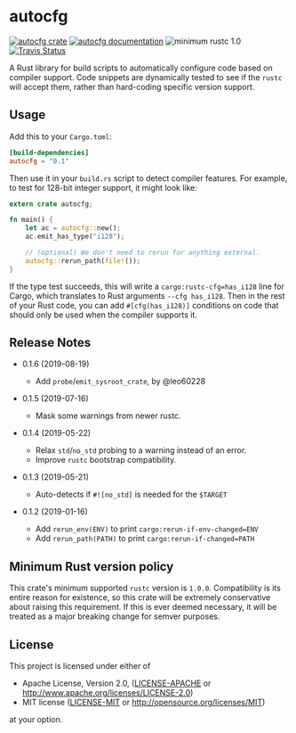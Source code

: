 autocfg
=======

[![autocfg crate](https://img.shields.io/crates/v/autocfg.svg)](https://crates.io/crates/autocfg)
[![autocfg documentation](https://docs.rs/autocfg/badge.svg)](https://docs.rs/autocfg)
![minimum rustc 1.0](https://img.shields.io/badge/rustc-1.0+-red.svg)
[![Travis Status](https://travis-ci.org/cuviper/autocfg.svg?branch=master)](https://travis-ci.org/cuviper/autocfg)

A Rust library for build scripts to automatically configure code based on
compiler support.  Code snippets are dynamically tested to see if the `rustc`
will accept them, rather than hard-coding specific version support.


## Usage

Add this to your `Cargo.toml`:

```toml
[build-dependencies]
autocfg = "0.1"
```

Then use it in your `build.rs` script to detect compiler features.  For
example, to test for 128-bit integer support, it might look like:

```rust
extern crate autocfg;

fn main() {
    let ac = autocfg::new();
    ac.emit_has_type("i128");

    // (optional) We don't need to rerun for anything external.
    autocfg::rerun_path(file!());
}
```

If the type test succeeds, this will write a `cargo:rustc-cfg=has_i128` line
for Cargo, which translates to Rust arguments `--cfg has_i128`.  Then in the
rest of your Rust code, you can add `#[cfg(has_i128)]` conditions on code that
should only be used when the compiler supports it.


## Release Notes

- 0.1.6 (2019-08-19)
  - Add `probe`/`emit_sysroot_crate`, by @leo60228

- 0.1.5 (2019-07-16)
  - Mask some warnings from newer rustc.

- 0.1.4 (2019-05-22)
  - Relax `std`/`no_std` probing to a warning instead of an error.
  - Improve `rustc` bootstrap compatibility.

- 0.1.3 (2019-05-21)
  - Auto-detects if `#![no_std]` is needed for the `$TARGET`

- 0.1.2 (2019-01-16)
  - Add `rerun_env(ENV)` to print `cargo:rerun-if-env-changed=ENV`
  - Add `rerun_path(PATH)` to print `cargo:rerun-if-changed=PATH`


## Minimum Rust version policy

This crate's minimum supported `rustc` version is `1.0.0`.  Compatibility is
its entire reason for existence, so this crate will be extremely conservative
about raising this requirement.  If this is ever deemed necessary, it will be
treated as a major breaking change for semver purposes.


## License

This project is licensed under either of

 * Apache License, Version 2.0, ([LICENSE-APACHE](LICENSE-APACHE) or
   http://www.apache.org/licenses/LICENSE-2.0)
 * MIT license ([LICENSE-MIT](LICENSE-MIT) or
   http://opensource.org/licenses/MIT)

at your option.
